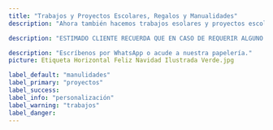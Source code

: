 ```yaml
---
title: "Trabajos y Proyectos Escolares, Regalos y Manualidades"
description: "Ahora también hacemos trabajos esolares y proyectos escolares (maquetas, trabajos a computadora...), regalos con algún tipo de referencia, manualidades, etc."

description: "ESTIMADO CLIENTE RECUERDA QUE EN CASO DE REQUERIR ALGUNO DE ESTOS SERVICIOS DEBES TOMAR EN CUENTA QUE SE TE COBRARÁ POR EL TIEMPO QUE TOME HACERLO, EL MATERIAL Y LA MANO DE OBRA. RECUERDA TAMBIÉN HACER TU PEDIDO CON TIEMPO."

description: "Escríbenos por WhatsApp o acude a nuestra papelería."
picture: Etiqueta Horizontal Feliz Navidad Ilustrada Verde.jpg

label_default: "manulidades" 
label_primary: "proyectos"
label_success: 
label_info: "personalización"
label_warning: "trabajos"
label_danger: 
---
```

